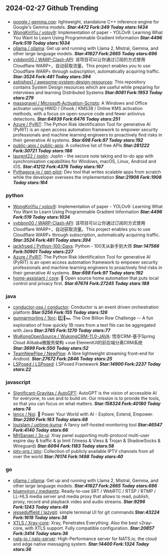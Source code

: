 ## 2024-02-27 Github Trending

### 
* [google / gemma.cpp](https://github.com/google/gemma.cpp): lightweight, standalone C++ inference engine for Google's Gemma models. ***Star:4472 Fork:349 Today stars:1434***
* [WongKinYiu / yolov9](https://github.com/WongKinYiu/yolov9): Implementation of paper - YOLOv9: Learning What You Want to Learn Using Programmable Gradient Information ***Star:4496 Fork:519 Today stars:1034***
* [ollama / ollama](https://github.com/ollama/ollama): Get up and running with Llama 2, Mistral, Gemma, and other large language models. ***Star:41627 Fork:2665 Today stars:696***
* [vvbbnn00 / WARP-Clash-API](https://github.com/vvbbnn00/WARP-Clash-API): 该项目可以让你通过订阅的方式使用Cloudflare WARP+，自动获取流量。This project enables you to use Cloudflare WARP+ through subscription, automatically acquiring traffic. ***Star:3524 Fork:481 Today stars:394***
* [ashishps1 / awesome-system-design-resources](https://github.com/ashishps1/awesome-system-design-resources): This repository contains System Design resources which are useful while preparing for interviews and learning Distributed Systems ***Star:8081 Fork:1953 Today stars:279***
* [massgravel / Microsoft-Activation-Scripts](https://github.com/massgravel/Microsoft-Activation-Scripts): A Windows and Office activator using HWID / Ohook / KMS38 / Online KMS activation methods, with a focus on open-source code and fewer antivirus detections. ***Star:64939 Fork:6476 Today stars:251***
* [Azure / PyRIT](https://github.com/Azure/PyRIT): The Python Risk Identification Tool for generative AI (PyRIT) is an open access automation framework to empower security professionals and machine learning engineers to proactively find risks in their generative AI systems. ***Star:698 Fork:97 Today stars:192***
* [public-apis / public-apis](https://github.com/public-apis/public-apis): A collective list of free APIs ***Star:281222 Fork:30721 Today stars:186***
* [laurent22 / joplin](https://github.com/laurent22/joplin): Joplin - the secure note taking and to-do app with synchronisation capabilities for Windows, macOS, Linux, Android and iOS. ***Star:41212 Fork:4376 Today stars:167***
* [Pythagora-io / gpt-pilot](https://github.com/Pythagora-io/gpt-pilot): Dev tool that writes scalable apps from scratch while the developer oversees the implementation ***Star:21908 Fork:1908 Today stars:164***

### python
* [WongKinYiu / yolov9](https://github.com/WongKinYiu/yolov9): Implementation of paper - YOLOv9: Learning What You Want to Learn Using Programmable Gradient Information ***Star:4496 Fork:519 Today stars:1034***
* [vvbbnn00 / WARP-Clash-API](https://github.com/vvbbnn00/WARP-Clash-API): 该项目可以让你通过订阅的方式使用Cloudflare WARP+，自动获取流量。This project enables you to use Cloudflare WARP+ through subscription, automatically acquiring traffic. ***Star:3524 Fork:481 Today stars:394***
* [jackfrued / Python-100-Days](https://github.com/jackfrued/Python-100-Days): Python - 100天从新手到大师 ***Star:147566 Fork:50901 Today stars:227***
* [Azure / PyRIT](https://github.com/Azure/PyRIT): The Python Risk Identification Tool for generative AI (PyRIT) is an open access automation framework to empower security professionals and machine learning engineers to proactively find risks in their generative AI systems. ***Star:698 Fork:97 Today stars:192***
* [home-assistant / core](https://github.com/home-assistant/core): 🏡 Open source home automation that puts local control and privacy first. ***Star:67674 Fork:27245 Today stars:188***

### java
* [conductor-oss / conductor](https://github.com/conductor-oss/conductor): Conductor is an event driven orchestration platform ***Star:5256 Fork:155 Today stars:126***
* [gunnarmorling / 1brc](https://github.com/gunnarmorling/1brc): 1️⃣🐝🏎️ The One Billion Row Challenge -- A fun exploration of how quickly 1B rows from a text file can be aggregated with Java ***Star:3765 Fork:1270 Today stars:77***
* [WuKongOpenSource / WukongCRM-11.0-JAVA](https://github.com/WuKongOpenSource/WukongCRM-11.0-JAVA): 悟空CRM-基于Spring Cloud Alibaba微服务架构 +vue ElementUI的前后端分离CRM系统 ***Star:3699 Fork:550 Today stars:52***
* [TeamNewPipe / NewPipe](https://github.com/TeamNewPipe/NewPipe): A libre lightweight streaming front-end for Android. ***Star:27672 Fork:2846 Today stars:25***
* [LSPosed / LSPosed](https://github.com/LSPosed/LSPosed): LSPosed Framework ***Star:14900 Fork:2237 Today stars:22***

### javascript
* [Significant-Gravitas / AutoGPT](https://github.com/Significant-Gravitas/AutoGPT): AutoGPT is the vision of accessible AI for everyone, to use and to build on. Our mission is to provide the tools, so that you can focus on what matters. ***Star:158324 Fork:40180 Today stars:74***
* [lencx / Noi](https://github.com/lencx/Noi): 🚀 Power Your World with AI - Explore, Extend, Empower. ***Star:2280 Fork:163 Today stars:68***
* [louislam / uptime-kuma](https://github.com/louislam/uptime-kuma): A fancy self-hosted monitoring tool ***Star:46547 Fork:4140 Today stars:66***
* [MHSanaei / 3x-ui](https://github.com/MHSanaei/3x-ui): Xray panel supporting multi-protocol multi-user expire day & traffic & ip limit (Vmess & Vless & Trojan & ShadowSocks & Wireguard) ***Star:6094 Fork:1183 Today stars:58***
* [iptv-org / iptv](https://github.com/iptv-org/iptv): Collection of publicly available IPTV channels from all over the world ***Star:76174 Fork:1498 Today stars:40***

### go
* [ollama / ollama](https://github.com/ollama/ollama): Get up and running with Llama 2, Mistral, Gemma, and other large language models. ***Star:41627 Fork:2665 Today stars:696***
* [bluenviron / mediamtx](https://github.com/bluenviron/mediamtx): Ready-to-use SRT / WebRTC / RTSP / RTMP / LL-HLS media server and media proxy that allows to read, publish, proxy, record and playback video and audio streams. ***Star:9296 Fork:1243 Today stars:49***
* [jesseduffield / lazygit](https://github.com/jesseduffield/lazygit): simple terminal UI for git commands ***Star:43224 Fork:1619 Today stars:38***
* [XTLS / Xray-core](https://github.com/XTLS/Xray-core): Xray, Penetrates Everything. Also the best v2ray-core, with XTLS support. Fully compatible configuration. ***Star:20857 Fork:3414 Today stars:36***
* [nats-io / nats-server](https://github.com/nats-io/nats-server): High-Performance server for NATS.io, the cloud and edge native messaging system. ***Star:14400 Fork:1324 Today stars:36***
